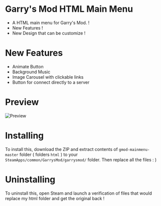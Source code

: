 Garry's Mod HTML Main Menu
=============

* A HTML main menu for Garry's Mod. !
* New Features !
* New Design that can be customize !

New Features
=============

* Animate Button
* Background Music
* Image Carousel with clickable links 
* Button for connect directly to a server

Preview
=============
![Preview](https://ibb.co/82bgJYL)

Installing
=============

To install this, download the ZIP and extract contents of ```gmod-mainmenu-master``` folder ( folders ```html``` ) to your ```SteamApps/common/GarrysMod/garrysmod/``` folder. 
Then replace all the files : ) 

Uninstalling
=============

To uninstall this, open Steam and launch a verification of files that would replace my html folder and get the original back !
